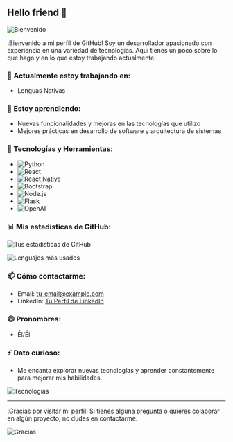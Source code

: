 ## Hello friend 👋

![Bienvenido](https://media.giphy.com/media/l0MYt5jPR6QX5pnqM/giphy.gif)

¡Bienvenido a mi perfil de GitHub! Soy un desarrollador apasionado con experiencia en una variedad de tecnologías. Aquí tienes un poco sobre lo que hago y en lo que estoy trabajando actualmente:

### 🔭 Actualmente estoy trabajando en:
- Lenguas Nativas

### 🌱 Estoy aprendiendo:
- Nuevas funcionalidades y mejoras en las tecnologías que utilizo
- Mejores prácticas en desarrollo de software y arquitectura de sistemas

### 🚀 Tecnologías y Herramientas:
- ![Python](https://img.shields.io/badge/-Python-3776AB?style=flat&logo=python&logoColor=white)
- ![React](https://img.shields.io/badge/-React-61DAFB?style=flat&logo=react&logoColor=white)
- ![React Native](https://img.shields.io/badge/-React%20Native-61DAFB?style=flat&logo=react&logoColor=white)
- ![Bootstrap](https://img.shields.io/badge/-Bootstrap-7952B3?style=flat&logo=bootstrap&logoColor=white)
- ![Node.js](https://img.shields.io/badge/-Node.js-339933?style=flat&logo=node.js&logoColor=white)
- ![Flask](https://img.shields.io/badge/-Flask-000000?style=flat&logo=flask&logoColor=white)
- ![OpenAI](https://img.shields.io/badge/-OpenAI-412991?style=flat&logo=openai&logoColor=white)

### 📊 Mis estadísticas de GitHub:
![Tus estadísticas de GitHub](https://github-readme-stats.vercel.app/api?username=tu-usuario&show_icons=true&theme=radical)

![Lenguajes más usados](https://github-readme-stats.vercel.app/api/top-langs/?username=tu-usuario&layout=compact&theme=radical)

### 📫 Cómo contactarme:
- Email: [tu-email@example.com](mailto:tu-email@example.com)
- LinkedIn: [Tu Perfil de LinkedIn](https://www.linkedin.com/in/tu-perfil)

### 😄 Pronombres:
- Él/Él

### ⚡ Dato curioso:
- Me encanta explorar nuevas tecnologías y aprender constantemente para mejorar mis habilidades.

![Tecnologías](https://media.giphy.com/media/3o7abA4Q4M0xYq2bhK/giphy.gif)

---

¡Gracias por visitar mi perfil! Si tienes alguna pregunta o quieres colaborar en algún proyecto, no dudes en contactarme.

![Gracias](https://media.giphy.com/media/26tknCqiJrBQG6bxC/giphy.gif)
